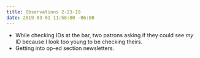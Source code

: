 ```yaml
---
title: Observations 2-23-19
date: 2019-03-01 11:58:00 -06:00
---
```


- While checking IDs at the bar, two patrons asking if they could see *my* ID because I look too young to be checking theirs.
- Getting into op-ed section newsletters.